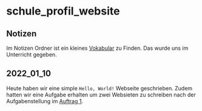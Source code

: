 # schule_profil_website

## Notizen

Im Notizen Ordner ist ein kleines [Vokabular](Notizen/vokublar.md) zu Finden.
Das wurde uns im Unterricht gegeben.

## 2022_01_10

Heute haben wir eine simple `Hello, World!` Webseite geschrieben.
Zudem hatten wir eine Aufgabe erhalten um zwei Websieten zu schreiben nach der Aufgabenstellung
im [Auftrag 1](2023_01_10_aufgabe_1/Aufgabe%201.docx).
